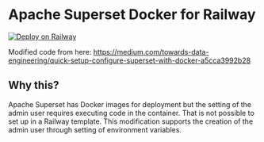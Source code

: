 # Apache Superset Docker for Railway

[![Deploy on Railway](https://railway.app/button.svg)](https://railway.com/template/ZScvXD?referralCode=7fjkm-)

Modified code from here: https://medium.com/towards-data-engineering/quick-setup-configure-superset-with-docker-a5cca3992b28

## Why this?

Apache Superset has Docker images for deployment but the setting of the admin user requires executing code in the container. That is not possible to set up in a Railway template. This modification supports the creation of the admin user through setting of environment variables.

